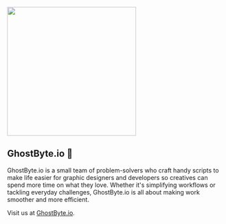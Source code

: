 <img src="https://github.com/GhostByte-io/.github/assets/6352013/662df74d-bd24-4409-bb53-d3f00cf74db9" width="300px"><br>
## GhostByte.io 👋

GhostByte.io is a small team of problem-solvers who craft handy scripts to make life easier for graphic designers and developers so creatives can spend more time on what they love. Whether it's simplifying workflows or tackling everyday challenges, GhostByte.io is all about making work smoother and more efficient.

Visit us at [GhostByte.io](https://www.ghostbyte.io).
